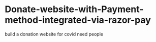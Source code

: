 # Donate-website-with-Payment-method-integrated-via-razor-pay
build a donation website for covid need people 
